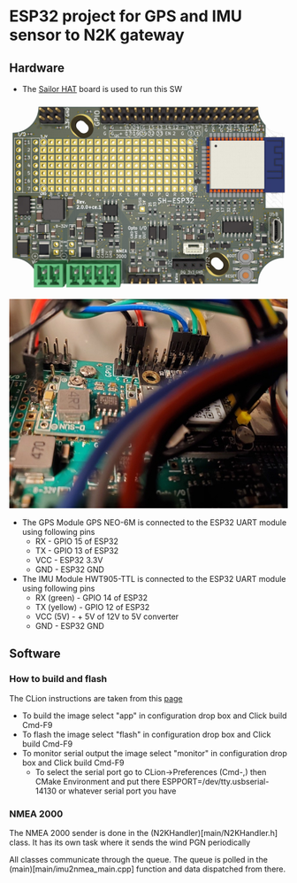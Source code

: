 # ESP32 project for GPS and IMU sensor to N2K gateway

## Hardware 

* The [Sailor HAT](https://docs.hatlabs.fi/sh-esp32/) board is used to run this SW

![Sailor HAT](doc/sh-esp32_r2.0.0_top_render.jpg)

![Connectors view](doc/pcb.jpeg)

* The GPS Module GPS NEO-6M is connected to the ESP32 UART module using following pins
  * RX - GPIO 15 of ESP32
  * TX - GPIO 13 of ESP32
  * VCC - ESP32 3.3V
  * GND - ESP32 GND
* The IMU Module HWT905-TTL is connected to the ESP32 UART module using following pins
  * RX (green)  - GPIO 14 of ESP32
  * TX (yellow) - GPIO 12 of ESP32
  * VCC (5V)    - + 5V of 12V to 5V converter 
  * GND - ESP32 GND

## Software

### How to build and flash
The CLion instructions are taken from this [page](https://www.jetbrains.com/help/clion/esp-idf.html)
* To build the image select "app" in configuration drop box and Click build  Cmd-F9
* To flash the image select "flash" in configuration drop box and Click build  Cmd-F9
* To monitor serial output the image select "monitor" in configuration drop box and Click build  Cmd-F9
   * To select the serial port go to CLion->Preferences (Cmd-,) then CMake Environment and put there ESPPORT=/dev/tty.usbserial-14130 or whatever serial port you have

### NMEA 2000
  The NMEA 2000 sender is done in the (N2KHandler)[main/N2KHandler.h] class. It has its own task where it sends the wind PGN periodically

All classes communicate through the queue. The queue is polled in the (main)[main/imu2nmea_main.cpp] function and data dispatched from there. 

